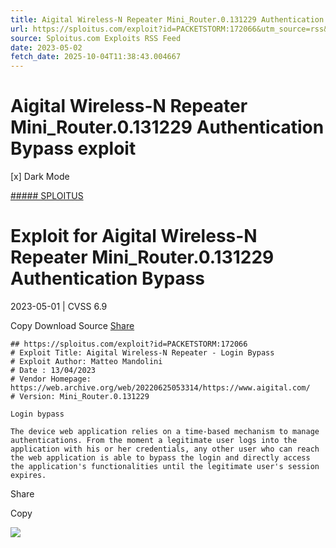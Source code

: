 ```yaml
---
title: Aigital Wireless-N Repeater Mini_Router.0.131229 Authentication Bypass exploit
url: https://sploitus.com/exploit?id=PACKETSTORM:172066&utm_source=rss&utm_medium=rss
source: Sploitus.com Exploits RSS Feed
date: 2023-05-02
fetch_date: 2025-10-04T11:38:43.004667
---
```


# Aigital Wireless-N Repeater Mini_Router.0.131229 Authentication Bypass exploit

[x]
Dark Mode

[##### SPLOITUS](/)

# Exploit for Aigital Wireless-N Repeater Mini\_Router.0.131229 Authentication Bypass

2023-05-01 | CVSS 6.9

Copy
Download
Source
[Share](#share-url)

```
## https://sploitus.com/exploit?id=PACKETSTORM:172066
# Exploit Title: Aigital Wireless-N Repeater - Login Bypass
# Exploit Author: Matteo Mandolini
# Date : 13/04/2023
# Vendor Homepage: https://web.archive.org/web/20220625053314/https://www.aigital.com/
# Version: Mini_Router.0.131229

Login bypass

The device web application relies on a time-based mechanism to manage authentications. From the moment a legitimate user logs into the application with his or her credentials, any other user who can reach the web application is able to bypass the login and directly access the application's functionalities until the legitimate user's session expires.
```

Share

Copy

![](https://mc.yandex.ru/watch/54912310)